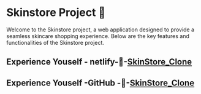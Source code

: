# Skinstore Project 🌟

Welcome to the Skinstore project, a web application designed to provide a seamless skincare shopping experience. Below are the key features and functionalities of the Skinstore project.

## Experience Youself - netlify-🔗-[SkinStore_Clone](https://storeinskine.netlify.app/)
## Experience Youself  -GitHub -🔗-[SkinStore_Clone](https://ashokdhinda.github.io/Skin_store_clone/)
